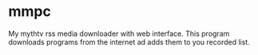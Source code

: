 mmpc
====

My mythtv rss media downloader with web interface. This program downloads programs from the internet ad adds them to you recorded list.